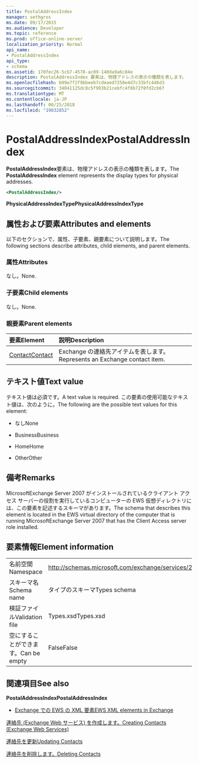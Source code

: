 ```yaml
---
title: PostalAddressIndex
manager: sethgros
ms.date: 09/17/2015
ms.audience: Developer
ms.topic: reference
ms.prod: office-online-server
localization_priority: Normal
api_name:
- PostalAddressIndex
api_type:
- schema
ms.assetid: 170fec26-5cb7-4578-ac09-140da9a6c84e
description: PostalAddressIndex 要素は、物理アドレスの表示の種類を表します。
ms.openlocfilehash: b99e7f2f9bbeeb7cdeaed7258e4d7c33bfc446d3
ms.sourcegitcommit: 34041125dc8c5f993b21cebfc4f8b72f0fd2cb6f
ms.translationtype: MT
ms.contentlocale: ja-JP
ms.lasthandoff: 06/25/2018
ms.locfileid: "19832852"
---
```

# <a name="postaladdressindex"></a><span data-ttu-id="95e74-103">PostalAddressIndex</span><span class="sxs-lookup"><span data-stu-id="95e74-103">PostalAddressIndex</span></span>

<span data-ttu-id="95e74-104">**PostalAddressIndex**要素は、物理アドレスの表示の種類を表します。</span><span class="sxs-lookup"><span data-stu-id="95e74-104">The **PostalAddressIndex** element represents the display types for physical addresses.</span></span> 
  
```xml
<PostalAddressIndex/>
```

 <span data-ttu-id="95e74-105">**PhysicalAddressIndexType**</span><span class="sxs-lookup"><span data-stu-id="95e74-105">**PhysicalAddressIndexType**</span></span>
## <a name="attributes-and-elements"></a><span data-ttu-id="95e74-106">属性および要素</span><span class="sxs-lookup"><span data-stu-id="95e74-106">Attributes and elements</span></span>

<span data-ttu-id="95e74-107">以下のセクションで、属性、子要素、親要素について説明します。</span><span class="sxs-lookup"><span data-stu-id="95e74-107">The following sections describe attributes, child elements, and parent elements.</span></span>
  
### <a name="attributes"></a><span data-ttu-id="95e74-108">属性</span><span class="sxs-lookup"><span data-stu-id="95e74-108">Attributes</span></span>

<span data-ttu-id="95e74-109">なし。</span><span class="sxs-lookup"><span data-stu-id="95e74-109">None.</span></span>
  
### <a name="child-elements"></a><span data-ttu-id="95e74-110">子要素</span><span class="sxs-lookup"><span data-stu-id="95e74-110">Child elements</span></span>

<span data-ttu-id="95e74-111">なし。</span><span class="sxs-lookup"><span data-stu-id="95e74-111">None.</span></span>
  
### <a name="parent-elements"></a><span data-ttu-id="95e74-112">親要素</span><span class="sxs-lookup"><span data-stu-id="95e74-112">Parent elements</span></span>

|<span data-ttu-id="95e74-113">**要素**</span><span class="sxs-lookup"><span data-stu-id="95e74-113">**Element**</span></span>|<span data-ttu-id="95e74-114">**説明**</span><span class="sxs-lookup"><span data-stu-id="95e74-114">**Description**</span></span>|
|:-----|:-----|
|[<span data-ttu-id="95e74-115">Contact</span><span class="sxs-lookup"><span data-stu-id="95e74-115">Contact</span></span>](contact.md) <br/> |<span data-ttu-id="95e74-116">Exchange の連絡先アイテムを表します。</span><span class="sxs-lookup"><span data-stu-id="95e74-116">Represents an Exchange contact item.</span></span>  <br/> |
   
## <a name="text-value"></a><span data-ttu-id="95e74-117">テキスト値</span><span class="sxs-lookup"><span data-stu-id="95e74-117">Text value</span></span>

<span data-ttu-id="95e74-118">テキスト値は必須です。</span><span class="sxs-lookup"><span data-stu-id="95e74-118">A text value is required.</span></span> <span data-ttu-id="95e74-119">この要素の使用可能なテキスト値は、次のように。</span><span class="sxs-lookup"><span data-stu-id="95e74-119">The following are the possible text values for this element:</span></span>
  
- <span data-ttu-id="95e74-120">なし</span><span class="sxs-lookup"><span data-stu-id="95e74-120">None</span></span>
    
- <span data-ttu-id="95e74-121">Business</span><span class="sxs-lookup"><span data-stu-id="95e74-121">Business</span></span>
    
- <span data-ttu-id="95e74-122">Home</span><span class="sxs-lookup"><span data-stu-id="95e74-122">Home</span></span>
    
- <span data-ttu-id="95e74-123">Other</span><span class="sxs-lookup"><span data-stu-id="95e74-123">Other</span></span>
    
## <a name="remarks"></a><span data-ttu-id="95e74-124">備考</span><span class="sxs-lookup"><span data-stu-id="95e74-124">Remarks</span></span>

<span data-ttu-id="95e74-125">MicrosoftExchange Server 2007 がインストールされているクライアント アクセス サーバーの役割を実行しているコンピューターの EWS 仮想ディレクトリには、この要素を記述するスキーマがあります。</span><span class="sxs-lookup"><span data-stu-id="95e74-125">The schema that describes this element is located in the EWS virtual directory of the computer that is running MicrosoftExchange Server 2007 that has the Client Access server role installed.</span></span>
  
## <a name="element-information"></a><span data-ttu-id="95e74-126">要素情報</span><span class="sxs-lookup"><span data-stu-id="95e74-126">Element information</span></span>

|||
|:-----|:-----|
|<span data-ttu-id="95e74-127">名前空間</span><span class="sxs-lookup"><span data-stu-id="95e74-127">Namespace</span></span>  <br/> |http://schemas.microsoft.com/exchange/services/2006/types  <br/> |
|<span data-ttu-id="95e74-128">スキーマ名</span><span class="sxs-lookup"><span data-stu-id="95e74-128">Schema name</span></span>  <br/> |<span data-ttu-id="95e74-129">タイプのスキーマ</span><span class="sxs-lookup"><span data-stu-id="95e74-129">Types schema</span></span>  <br/> |
|<span data-ttu-id="95e74-130">検証ファイル</span><span class="sxs-lookup"><span data-stu-id="95e74-130">Validation file</span></span>  <br/> |<span data-ttu-id="95e74-131">Types.xsd</span><span class="sxs-lookup"><span data-stu-id="95e74-131">Types.xsd</span></span>  <br/> |
|<span data-ttu-id="95e74-132">空にすることができます。</span><span class="sxs-lookup"><span data-stu-id="95e74-132">Can be empty</span></span>  <br/> |<span data-ttu-id="95e74-133">False</span><span class="sxs-lookup"><span data-stu-id="95e74-133">False</span></span>  <br/> |
   
## <a name="see-also"></a><span data-ttu-id="95e74-134">関連項目</span><span class="sxs-lookup"><span data-stu-id="95e74-134">See also</span></span>



 <span data-ttu-id="95e74-135">**PostalAddressIndex**</span><span class="sxs-lookup"><span data-stu-id="95e74-135">**PostalAddressIndex**</span></span>


- [<span data-ttu-id="95e74-136">Exchange での EWS の XML 要素</span><span class="sxs-lookup"><span data-stu-id="95e74-136">EWS XML elements in Exchange</span></span>](ews-xml-elements-in-exchange.md)


[<span data-ttu-id="95e74-137">連絡先 (Exchange Web サービス) を作成します。</span><span class="sxs-lookup"><span data-stu-id="95e74-137">Creating Contacts (Exchange Web Services)</span></span>](http://msdn.microsoft.com/library/4845917e-70d1-481c-bbd7-011ec6571789%28Office.15%29.aspx)
  
[<span data-ttu-id="95e74-138">連絡先を更新</span><span class="sxs-lookup"><span data-stu-id="95e74-138">Updating Contacts</span></span>](http://msdn.microsoft.com/library/9a865953-b94a-4229-b632-2dee433314be%28Office.15%29.aspx)
  
[<span data-ttu-id="95e74-139">連絡先を削除します。</span><span class="sxs-lookup"><span data-stu-id="95e74-139">Deleting Contacts</span></span>](http://msdn.microsoft.com/library/fcc3dc84-cd3e-455e-a1a7-ae6921c9b588%28Office.15%29.aspx)

